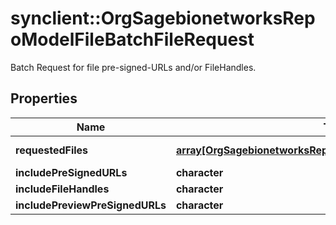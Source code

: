 # synclient::OrgSagebionetworksRepoModelFileBatchFileRequest

Batch Request for file pre-signed-URLs and/or FileHandles.

## Properties
Name | Type | Description | Notes
------------ | ------------- | ------------- | -------------
**requestedFiles** | [**array[OrgSagebionetworksRepoModelFileFileHandleAssociation]**](org.sagebionetworks.repo.model.file.FileHandleAssociation.md) | Defines the files to get. | [optional] 
**includePreSignedURLs** | **character** |  | [optional] 
**includeFileHandles** | **character** |  | [optional] 
**includePreviewPreSignedURLs** | **character** |  | [optional] 


